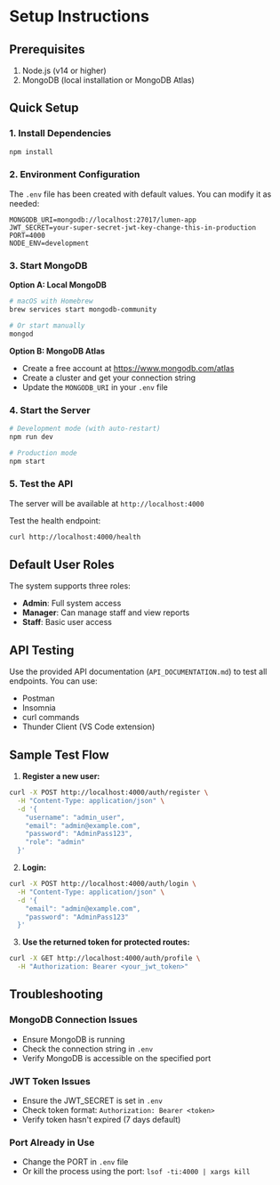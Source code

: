 # Setup Instructions

## Prerequisites
1. Node.js (v14 or higher)
2. MongoDB (local installation or MongoDB Atlas)

## Quick Setup

### 1. Install Dependencies
```bash
npm install
```

### 2. Environment Configuration
The `.env` file has been created with default values. You can modify it as needed:
```env
MONGODB_URI=mongodb://localhost:27017/lumen-app
JWT_SECRET=your-super-secret-jwt-key-change-this-in-production
PORT=4000
NODE_ENV=development
```

### 3. Start MongoDB
**Option A: Local MongoDB**
```bash
# macOS with Homebrew
brew services start mongodb-community

# Or start manually
mongod
```

**Option B: MongoDB Atlas**
- Create a free account at https://www.mongodb.com/atlas
- Create a cluster and get your connection string
- Update the `MONGODB_URI` in your `.env` file

### 4. Start the Server
```bash
# Development mode (with auto-restart)
npm run dev

# Production mode
npm start
```

### 5. Test the API
The server will be available at `http://localhost:4000`

Test the health endpoint:
```bash
curl http://localhost:4000/health
```

## Default User Roles

The system supports three roles:
- **Admin**: Full system access
- **Manager**: Can manage staff and view reports
- **Staff**: Basic user access

## API Testing

Use the provided API documentation (`API_DOCUMENTATION.md`) to test all endpoints. You can use:
- Postman
- Insomnia
- curl commands
- Thunder Client (VS Code extension)

## Sample Test Flow

1. **Register a new user:**
```bash
curl -X POST http://localhost:4000/auth/register \
  -H "Content-Type: application/json" \
  -d '{
    "username": "admin_user",
    "email": "admin@example.com",
    "password": "AdminPass123",
    "role": "admin"
  }'
```

2. **Login:**
```bash
curl -X POST http://localhost:4000/auth/login \
  -H "Content-Type: application/json" \
  -d '{
    "email": "admin@example.com",
    "password": "AdminPass123"
  }'
```

3. **Use the returned token for protected routes:**
```bash
curl -X GET http://localhost:4000/auth/profile \
  -H "Authorization: Bearer <your_jwt_token>"
```

## Troubleshooting

### MongoDB Connection Issues
- Ensure MongoDB is running
- Check the connection string in `.env`
- Verify MongoDB is accessible on the specified port

### JWT Token Issues
- Ensure the JWT_SECRET is set in `.env`
- Check token format: `Authorization: Bearer <token>`
- Verify token hasn't expired (7 days default)

### Port Already in Use
- Change the PORT in `.env` file
- Or kill the process using the port: `lsof -ti:4000 | xargs kill`
